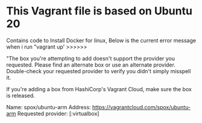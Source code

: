 # This Vagrant file is based on Ubuntu 20
Contains code to Install Docker for linux, 
Below is the current error message when i run "vagrant up' >>>>>> 

"The box you're attempting to add doesn't support the provider
you requested. Please find an alternate box or use an alternate
provider. Double-check your requested provider to verify you didn't
simply misspell it.

If you're adding a box from HashiCorp's Vagrant Cloud, make sure the box is
released.

Name: spox/ubuntu-arm
Address: https://vagrantcloud.com/spox/ubuntu-arm
Requested provider: [:virtualbox]
